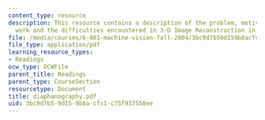 ```yaml
---
content_type: resource
description: This resource contains a description of the problem, motivation, previous
  work and the difficulties encountered in 3-D Image Reconstruction in Optical Tomography.
file: /media/courses/6-801-machine-vision-fall-2004/3bc9d7b59d159b8acfc1c75f937558ee_diaphanography.pdf
file_type: application/pdf
learning_resource_types:
- Readings
ocw_type: OCWFile
parent_title: Readings
parent_type: CourseSection
resourcetype: Document
title: diaphanography.pdf
uid: 3bc9d7b5-9d15-9b8a-cfc1-c75f937558ee
---
```


